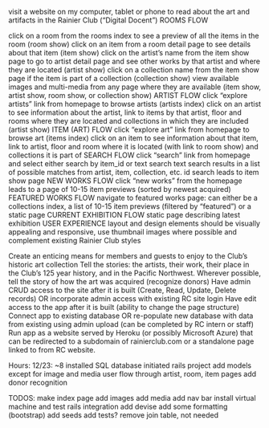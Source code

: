 visit a website on my computer, tablet or phone to read about the art and artifacts in the Rainier Club (“Digital Docent”)
ROOMS FLOW

click on a room from the rooms index to see a preview of all the items in the room (room show)
click on an item from a room detail page to see details about that item (item show)
click on the artist’s name from the item show page to go to artist detail page and see other works by that artist and where they are located (artist show)
click on a collection name from the item show page if the item is part of a collection (collection show)
view available images and multi-media from any page where they are available (item show, artist show, room show, or collection show)
ARTIST FLOW
click “explore artists” link from homepage to browse artists (artists index)
click on an artist to see information about the artist, link to items by that artist, floor and rooms where they are located and collections in which they are included (artist show)
ITEM (ART) FLOW
click “explore art” link from homepage to browse art (items index)
click on an item to see information about that item, link to artist, floor and room where it is located (with link to room show) and collections it is part of
SEARCH FLOW
click “search” link from homepage and select either search by item_id or text search
text search results in a list of possible matches from artist, item, collection, etc.
id search leads to item show page
NEW WORKS FLOW
click “new works” from the homepage leads to a page of 10-15 item previews (sorted by newest acquired)
FEATURED WORKS FLOW
navigate to featured works page: can either be a collections index, a list of 10-15 item previews (filtered by “featured”) or a static page
CURRENT EXHIBITION FLOW
static page describing latest exhibition
USER EXPERIENCE
layout and design elements should be visually appealing and responsive, use thumbnail images where possible and complement existing Rainier Club styles

Create an enticing means for members and guests to enjoy to the Club’s historic art collection
Tell the stories: the artists, their work, their place in the Club’s 125 year history, and in the Pacific Northwest.
Wherever possible, tell the story of how the art was acquired (recognize donors)
Have admin CRUD access to the site after it is built (Create, Read, Update, Delete records) OR
incorporate admin access with existing RC site login
Have edit access to the app after it is built (ability to change the page structure)
Connect app to existing database OR
re-populate new database with data from existing using admin upload (can be completed by RC intern or staff)
Run app as a website served by Heroku (or possibly Microsoft Azure) that can be redirected to a subdomain of rainierclub.com or a standalone page linked to from RC website.


Hours:
12/23: ~8
installed SQL database
initiated rails project
add models except for image and media
user flow through artist, room, item pages
add donor recognition

TODOS:
make index page
add images
add media
add nav bar
install virtual machine and test rails integration
add devise
add some formatting (bootstrap)
add seeds
add tests?
remove join table, not needed
